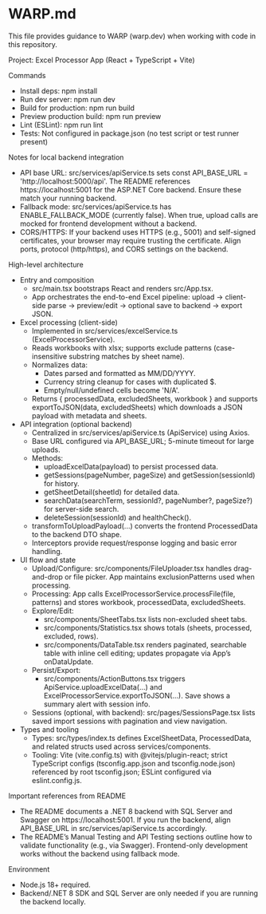# WARP.md

This file provides guidance to WARP (warp.dev) when working with code in this repository.

Project: Excel Processor App (React + TypeScript + Vite)

Commands
- Install deps: npm install
- Run dev server: npm run dev
- Build for production: npm run build
- Preview production build: npm run preview
- Lint (ESLint): npm run lint
- Tests: Not configured in package.json (no test script or test runner present)

Notes for local backend integration
- API base URL: src/services/apiService.ts sets const API_BASE_URL = 'http://localhost:5000/api'. The README references https://localhost:5001 for the ASP.NET Core backend. Ensure these match your running backend.
- Fallback mode: src/services/apiService.ts has ENABLE_FALLBACK_MODE (currently false). When true, upload calls are mocked for frontend development without a backend.
- CORS/HTTPS: If your backend uses HTTPS (e.g., 5001) and self-signed certificates, your browser may require trusting the certificate. Align ports, protocol (http/https), and CORS settings on the backend.

High-level architecture
- Entry and composition
  - src/main.tsx bootstraps React and renders src/App.tsx.
  - App orchestrates the end-to-end Excel pipeline: upload -> client-side parse -> preview/edit -> optional save to backend -> export JSON.
- Excel processing (client-side)
  - Implemented in src/services/excelService.ts (ExcelProcessorService).
  - Reads workbooks with xlsx; supports exclude patterns (case-insensitive substring matches by sheet name).
  - Normalizes data:
    - Dates parsed and formatted as MM/DD/YYYY.
    - Currency string cleanup for cases with duplicated $.
    - Empty/null/undefined cells become 'N/A'.
  - Returns { processedData, excludedSheets, workbook } and supports exportToJSON(data, excludedSheets) which downloads a JSON payload with metadata and sheets.
- API integration (optional backend)
  - Centralized in src/services/apiService.ts (ApiService) using Axios.
  - Base URL configured via API_BASE_URL; 5-minute timeout for large uploads.
  - Methods:
    - uploadExcelData(payload) to persist processed data.
    - getSessions(pageNumber, pageSize) and getSession(sessionId) for history.
    - getSheetDetail(sheetId) for detailed data.
    - searchData(searchTerm, sessionId?, pageNumber?, pageSize?) for server-side search.
    - deleteSession(sessionId) and healthCheck().
  - transformToUploadPayload(...) converts the frontend ProcessedData to the backend DTO shape.
  - Interceptors provide request/response logging and basic error handling.
- UI flow and state
  - Upload/Configure: src/components/FileUploader.tsx handles drag-and-drop or file picker. App maintains exclusionPatterns used when processing.
  - Processing: App calls ExcelProcessorService.processFile(file, patterns) and stores workbook, processedData, excludedSheets.
  - Explore/Edit:
    - src/components/SheetTabs.tsx lists non-excluded sheet tabs.
    - src/components/Statistics.tsx shows totals (sheets, processed, excluded, rows).
    - src/components/DataTable.tsx renders paginated, searchable table with inline cell editing; updates propagate via App’s onDataUpdate.
  - Persist/Export:
    - src/components/ActionButtons.tsx triggers ApiService.uploadExcelData(...) and ExcelProcessorService.exportToJSON(...). Save shows a summary alert with session info.
  - Sessions (optional, with backend): src/pages/SessionsPage.tsx lists saved import sessions with pagination and view navigation.
- Types and tooling
  - Types: src/types/index.ts defines ExcelSheetData, ProcessedData, and related structs used across services/components.
  - Tooling: Vite (vite.config.ts) with @vitejs/plugin-react; strict TypeScript configs (tsconfig.app.json and tsconfig.node.json) referenced by root tsconfig.json; ESLint configured via eslint.config.js.

Important references from README
- The README documents a .NET 8 backend with SQL Server and Swagger on https://localhost:5001. If you run the backend, align API_BASE_URL in src/services/apiService.ts accordingly.
- The README’s Manual Testing and API Testing sections outline how to validate functionality (e.g., via Swagger). Frontend-only development works without the backend using fallback mode.

Environment
- Node.js 18+ required.
- Backend/.NET 8 SDK and SQL Server are only needed if you are running the backend locally.
